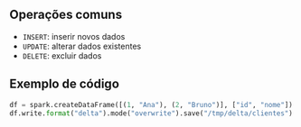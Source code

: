 
## Operações comuns

- `INSERT`: inserir novos dados  
- `UPDATE`: alterar dados existentes  
- `DELETE`: excluir dados  

## Exemplo de código

```python
df = spark.createDataFrame([(1, "Ana"), (2, "Bruno")], ["id", "nome"])
df.write.format("delta").mode("overwrite").save("/tmp/delta/clientes")


